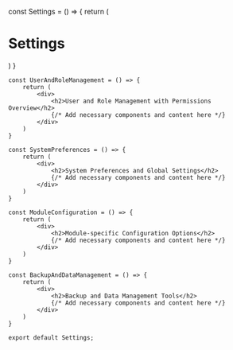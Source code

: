 const Settings = () => {
        return (
            <div>
                <h1>Settings</h1>
                <UserAndRoleManagement />
                <SystemPreferences />
                <ModuleConfiguration />
                <BackupAndDataManagement />
            </div>
        )
    }

    const UserAndRoleManagement = () => {
        return (
            <div>
                <h2>User and Role Management with Permissions Overview</h2>
                {/* Add necessary components and content here */}
            </div>
        )
    }

    const SystemPreferences = () => {
        return (
            <div>
                <h2>System Preferences and Global Settings</h2>
                {/* Add necessary components and content here */}
            </div>
        )
    }

    const ModuleConfiguration = () => {
        return (
            <div>
                <h2>Module-specific Configuration Options</h2>
                {/* Add necessary components and content here */}
            </div>
        )
    }

    const BackupAndDataManagement = () => {
        return (
            <div>
                <h2>Backup and Data Management Tools</h2>
                {/* Add necessary components and content here */}
            </div>
        )
    }

    export default Settings;